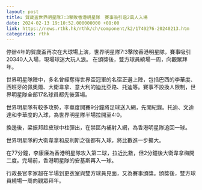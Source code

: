 ```yaml
---
layout: post
title: 賀歲盃世界明星隊7:3擊敗香港明星隊　賽事吸引逾2萬人入場
date: 2024-02-13 19:10:52.000000000 +08:00
link: https://news.rthk.hk/rthk/ch/component/k2/1740276-20240213.htm
categories: rthk
---
```


停辦4年的賀歲盃再次在大球場上演，世界明星隊7:3擊敗香港明星隊，賽事吸引20340人入場，現場球迷大玩人浪。 在頒獎後，雙方球員繞場一周，向觀眾拜年。

世界明星隊陣中，多名曾經奪得世界盃冠軍的名宿正選上陣，包括巴西的李華度、西班牙的佩奧爾、大衛韋拿、意大利的迪比亞路、托迪等。賽事不設換人限制，世界明星隊全部17名球員都先後落場。

世界明星隊有較多攻勢，李華度開賽9分鐘將足球送入網，先開紀錄。托迪、文迪達和李華度的入球，為世界明星隊半場拉開至4:0。

換邊後，梁振邦趁皮球中柱彈出，在禁區內補射入網，為香港明星隊追回一球。

世界明星隊的大衛韋拿和皮利斯之後都有入球，將比數進一步擴大。

在77分鐘，李康廉為香港明星隊攻入第二球，拉近比數，但2分鐘後大衛韋拿梅開二度。完場前，香港明星隊的安基斯再入一球。

行政長官李家超在半場到更衣室與雙方球員見面，又為賽事頒獎。頒獎後，雙方球員繞場一周向觀眾拜年。
